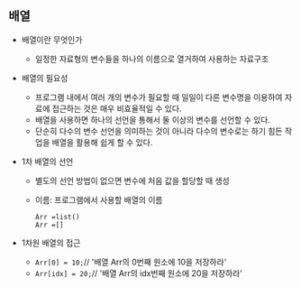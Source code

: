 ## 배열

+ 배열이란 무엇인가

  * 일정한 자료형의 변수들을 하나의 이름으로 열거하여 사용하는 자료구조

+ 배열의 필요성

  * 프로그램 내에서 여러 개의 변수가 필요할 때 일일이 다른 변수명을 이용하여 자료에 접근하는 것은 매우 비효율적일  수 있다.
  * 배열을 사용하면 하나의 선언을 통해서 둘 이상의 변수를 선언할 수 있다.
  * 단순히 다수의 변수 선언을 의미하는 것이 아니라 다수의 변수로는 하기 힘든 작업을 배열을 활용해 쉽게 할 수 있다.

+ 1차 배열의 선언

  * 별도의 선언 방법이 없으면 변수에 처음 값을 할당할 때 생성

  * 이름: 프로그램에서 사용할 배열의 이름

    ```
    Arr =list()
    Arr =[]
    ```

+ 1차원 배열의 접근

  * `Arr[0] = 10;`// '배열 Arr의 0번째 원소에 10을 저장하라'
  * `Arr[idx] = 20;`// '배열 Arr의 idx번째 원소에 20을 저장하라'